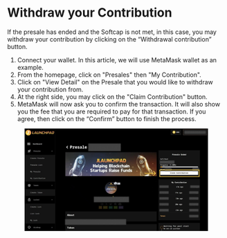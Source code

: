 # Withdraw your Contribution

If the presale has ended and the Softcap is not met, in this case, you may withdraw your contribution by clicking on the “Withdrawal contribution” button.

1. Connect your wallet. In this article, we will use MetaMask wallet as an example.&#x20;
2. From the homepage, click on "Presales" then "My Contribution".
3. Click on "View Detail" on the Presale that you would like to withdraw your contribution from.
4. At the right side, you may click on the "Claim Contribution" button.
5. MetaMask will now ask you to confirm the transaction. It will also show you the fee that you are required to pay for that transaction. If you agree, then click on the “Confirm” button to finish the process.

<figure><img src="../../../../.gitbook/assets/Screen Shot 2025-02-21 at 10.45.44.png" alt=""><figcaption></figcaption></figure>
